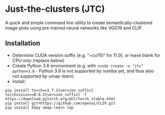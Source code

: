 # Just-the-clusters (JTC)

A quick and simple command line utility to create semantically-clustered image plots using pre-trained neural networks like VGG19 and CLIP.

## Installation

- Determine CUDA version suffix (e.g. "+cu110" for 11.0), or leave blank for CPU only (replace below)
- Create Python 3.8 environment (e.g. with `conda create -n "jtc" python=3.8` - Python 3.9 is not supported by numba yet, and thus also not supported by umap-learn)
- Install:
```
pip install torch==1.7.1{version_suffix} torchvision==0.8.2{version_suffix} -f https://download.pytorch.org/whl/torch_stable.html
pip install git+https://github.com/openai/CLIP.git
pip install h5py umap-learn lap
```